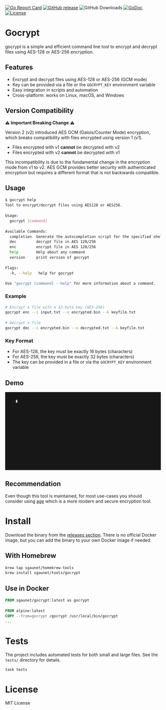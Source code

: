 [![Go Report Card](https://goreportcard.com/badge/github.com/sgaunet/gocrypt)](https://goreportcard.com/report/github.com/sgaunet/gocrypt)
[![GitHub release](https://img.shields.io/github/release/sgaunet/gocrypt.svg)](https://github.com/sgaunet/gocrypt/releases/latest)
![GitHub Downloads](https://img.shields.io/github/downloads/sgaunet/gocrypt/total)
[![GoDoc](https://godoc.org/github.com/sgaunet/gocrypt?status.svg)](https://godoc.org/github.com/sgaunet/gocrypt)
[![License](https://img.shields.io/github/license/sgaunet/gocrypt.svg)](LICENSE)

# Gocrypt

gocrypt is a simple and efficient command line tool to encrypt and decrypt files using AES-128 or AES-256 encryption.

## Features
- Encrypt and decrypt files using AES-128 or AES-256 (GCM mode)
- Key can be provided via a file or the `GOCRYPT_KEY` environment variable
- Easy integration in scripts and automation
- Cross-platform: works on Linux, macOS, and Windows

## Version Compatibility

⚠️ **Important Breaking Change** ⚠️

Version 2 (v2) introduced AES GCM (Galois/Counter Mode) encryption, which breaks compatibility with files encrypted using version 1 (v1).

- Files encrypted with v1 **cannot** be decrypted with v2
- Files encrypted with v2 **cannot** be decrypted with v1

This incompatibility is due to the fundamental change in the encryption mode from v1 to v2. AES GCM provides better security with authenticated encryption but requires a different format that is not backwards compatible.

## Usage

```sh
$ gocrypt help
Tool to encrypt/decrypt files using AES128 or AES256.

Usage:
  gocrypt [command]

Available Commands:
  completion  Generate the autocompletion script for the specified shell
  dec         decrypt file in AES 128/256
  enc         encrypt file in AES 128/256
  help        Help about any command
  version     print version of gocrypt

Flags:
  -h, --help   help for gocrypt

Use "gocrypt [command] --help" for more information about a command.
```

### Example

```sh
# Encrypt a file with a 32-byte key (AES-256)
gocrypt enc --i input.txt --o encrypted.bin --k keyfile.txt

# Decrypt a file
gocrypt dec --i encrypted.bin --o decrypted.txt --k keyfile.txt
```

### Key Format
- For AES-128, the key must be exactly 16 bytes (characters)
- For AES-256, the key must be exactly 32 bytes (characters)
- The key can be provided in a file or via the `GOCRYPT_KEY` environment variable

## Demo

![Demo](doc/demo.gif)

## Recommendation
Even though this tool is maintained, for most use-cases you should consider using [age](https://github.com/FiloSottile/age) which is a more modern and secure encryption tool.

# Install

Download the binary from the [releases section](https://github.com/sgaunet/gocrypt/releases/latest). There is no official Docker image, but you can add the binary to your own Docker image if needed.

## With Homebrew

```sh
brew tap sgaunet/homebrew-tools
brew install sgaunet/tools/gocrypt
```

## Use in Docker

```Dockerfile
FROM sgaunet/gocrypt:latest as gocrypt

FROM alpine:latest
COPY --from=gocrypt /gocrypt /usr/local/bin/gocrypt
...
```

# Tests

The project includes automated tests for both small and large files. See the `tests/` directory for details.

```
task tests
```

# License

MIT License
